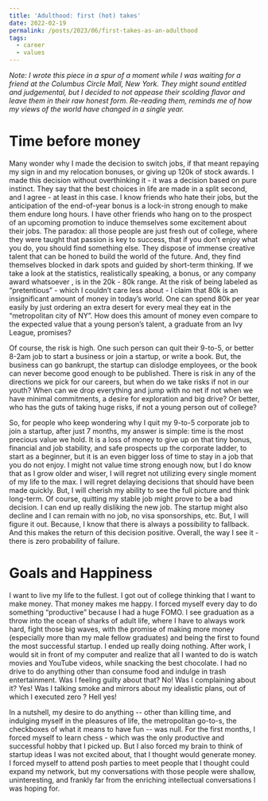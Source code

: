 ```yaml
---
title: 'Adulthood: first (hot) takes'
date: 2022-02-19
permalink: /posts/2023/06/first-takes-as-an-adulthood
tags:
  - career
  - values
---
```

*Note: I wrote this piece in a spur of a moment while I was waiting for a friend at the Columbus Circle Mall, New York. They might sound entitled and judgemental, but I decided to not appease their scolding flavor and leave them in their raw honest form. Re-reading them, reminds me of how my views of the world have changed in a single year.*

Time before money 
======

Many wonder why I made the decision to switch jobs, if that meant repaying my sign in and my relocation bonuses, or giving up 120k of stock awards. I made this decision without overthinking it - it was a decision based on pure instinct. They say that the best choices in life are made in a split second, and I agree - at least in this case. I know friends who hate their jobs, but the anticipation of the end-of-year bonus is a lock-in strong enough to make them endure long hours.  I have other friends who hang on to the prospect of an upcoming promotion to induce themselves some excitement about their jobs.  The paradox: all those people are just fresh out of college, where they were taught that passion is key to success, that if you don’t enjoy what you do, you should find something else. They dispose of immense creative talent that can be honed to build the world of the future. And, they find themselves blocked in dark spots and guided by short-term thinking. If we take a look at the statistics,  realistically speaking, a bonus, or any company award whatsoever , is in the 20k - 80k range. At the risk of being labeled as “pretentious” - which I couldn’t care less about - I claim that 80k is an insignificant amount of money in today’s world. One can spend 80k per year easily by just ordering an extra desert for every meal they eat in the “metropolitan city of NY”. How does this amount of money even compare to the expected value that a young person’s talent, a graduate from an Ivy League, promises? 

Of course, the risk is high. One such person can quit their 9-to-5, or better 8-2am job to start a business or join a startup, or write a book. But, the business can go bankrupt, the startup can dislodge employees, or the book can never become good enough to be published. There is risk in any of the directions we pick for our careers, but when do we take risks if not in our youth? When can we drop everything and jump with no net if not when we have minimal commitments, a desire for exploration and big drive? Or better, who has the guts of taking huge risks, if not a young person out of college?

So, for people who keep wondering why I quit my 9-to-5 corporate job to join a startup, after just 7 months, my answer is simple: time is the most precious value we hold. It is a loss of money to give up on that tiny bonus, financial and job stability, and safe prospects up the corporate ladder, to start as a beginner, but it is an even bigger loss of time to stay in a job that you do not enjoy.  I might not value time strong enough now, but I do know that as I grow older and wiser, I will regret not utilizing every single moment of my life to the max. I will regret delaying decisions that should have been made quickly. But, I will cherish my ability to see the full picture and think long-term. Of course, quitting my stable job might prove to be a bad decision. I can end up really disliking the new job. The startup might also decline and I can remain with no job, no visa sponsorships, etc. But, I will figure it out. Because, I know that there is always a possibility to fallback. And this makes the return of this decision positive. Overall, the way I see it -  there is zero probability of failure. 

Goals and Happiness
======

I want to live my life to the fullest. I got out of college thinking that I want to make money. That money makes me happy. I forced myself every day to do something “productive” because I had a huge FOMO.  I see graduation as a throw into the ocean of sharks of adult life, where I have to always work hard, fight those big waves, with the promise of making more money (especially more than my male fellow graduates) and being the first to found the most successful startup. I ended up really doing nothing. After work, I would sit in front of my computer and realize that all I wanted to do is watch movies and YouTube videos, while snacking the best chocolate. I had no drive to do anything other than consume food and indulge in trash entertainment. Was I feeling guilty about that? No! Was I complaining about it? Yes! Was I talking smoke and mirrors about my idealistic plans, out of which I executed zero ? Hell yes!  

In a nutshell, my desire to do anything -- other than killing time, and indulging myself in the pleasures of life, the metropolitan go-to-s, the checkboxes of what it means to have fun -- was null. For the first months, I forced myself to learn chess - which was the only productive and successful hobby that I picked up. But I also forced my brain to think of startup ideas I was not excited about, that I thought would generate money. I forced myself to attend posh parties to meet people that I thought could expand my network, but my conversations with those people were shallow, uninteresting, and frankly far from the enriching intellectual conversations I was hoping for. 
